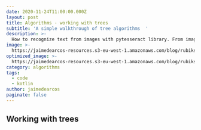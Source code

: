 ```yaml
---
date: 2020-11-24T11:00:00.000Z
layout: post
title: Algorithms - working with trees
subtitle: 'A simple walkthrough of tree algorithms  '
description: >-
  How to recognize text from images with pytesseract library. From image to python string
image: >-
  https://jaimedearcos-resources.s3-eu-west-1.amazonaws.com/blog/rubiks-cube.jpg
optimized_image: >-
  https://jaimedearcos-resources.s3-eu-west-1.amazonaws.com/blog/rubiks-cube.jpg
category: algorithms
tags: 
  - code
  - kotlin
author: jaimedearcos
paginate: false
---
```


## Working with trees